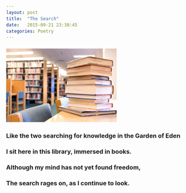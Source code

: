 ```yaml
---
layout: post
title:  "The Search"
date:   2015-09-21 23:38:45
categories: Poetry
---
```

### ![The Search](/pimages/0507_library-books-300x200.jpg)

### Like the two searching for knowledge in the Garden of Eden

### I sit here in this library, immersed in books.

### Although my mind has not yet found freedom,

### The search rages on, as I continue to look.
